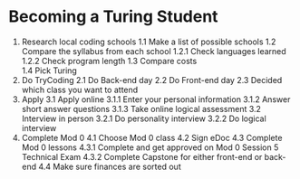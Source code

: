 # Becoming a Turing Student

1. Research local coding schools
  1.1 Make a list of possible schools
  1.2 Compare the syllabus from each school
    1.2.1 Check languages learned
    1.2.2 Check program length
  1.3 Compare costs   
  1.4 Pick Turing
2. Do TryCoding
  2.1 Do Back-end day
  2.2 Do Front-end day
  2.3 Decided which class you want to attend
3. Apply
  3.1 Apply online
    3.1.1 Enter your personal information
    3.1.2 Answer short answer questions
    3.1.3 Take online logical assessment
  3.2 Interview in person
    3.2.1 Do personality interview
    3.2.2 Do logical interview   
4. Complete Mod 0
  4.1 Choose Mod 0 class
  4.2 Sign eDoc
  4.3 Complete Mod 0 lessons
    4.3.1 Complete and get approved on Mod 0 Session 5 Technical Exam
    4.3.2 Complete Capstone for either front-end or back-end
  4.4 Make sure finances are sorted out         
